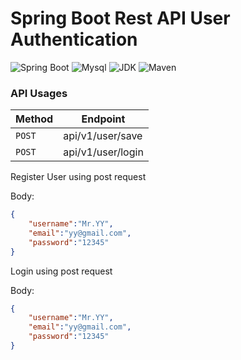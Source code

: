# Spring Boot Rest API User Authentication

![Spring Boot](https://img.shields.io/badge/Spring%20Boot-3.1.0-brightgreen.svg)
![Mysql](https://img.shields.io/badge/Mysql-8.2.4-blue.svg)
![JDK](https://img.shields.io/badge/Java-17-brightgreen.svg)
![Maven](https://img.shields.io/badge/Maven-4.0.0-yellowgreen.svg)

 <!--- ![license](https://img.shields.io/badge/license-MPL--2.0-blue.svg) --->


### API Usages

|Method | Endpoint|
| -------- | -------- |
| `POST`     | api/v1/user/save |
| `POST`     | api/v1/user/login|



Register User using post request

Body:

```json
{
    "username":"Mr.YY",
    "email":"yy@gmail.com",
    "password":"12345"
}
```

Login using post request

Body:

```json
{
    "username":"Mr.YY",
    "email":"yy@gmail.com",
    "password":"12345"
}
```